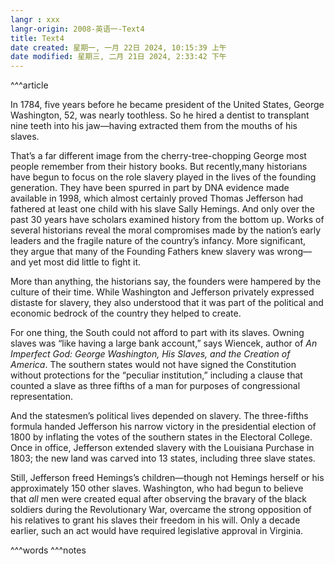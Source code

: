 ```yaml
---
langr : xxx
langr-origin: 2008-英语一-Text4
title: Text4
date created: 星期一, 一月 22日 2024, 10:15:39 上午
date modified: 星期三, 二月 21日 2024, 2:33:42 下午
---
```


^^^article

In 1784, five years before he became president of the United States, George Washington, 52, was nearly toothless. So he hired a dentist to transplant nine teeth into his jaw—having extracted them from the mouths of his slaves.

That’s a far different image from the cherry-tree-chopping George most people remember from their history books. But recently,many historians have begun to focus on the role slavery played in the lives of the founding generation. They have been spurred in part by DNA evidence made available in 1998, which almost certainly proved Thomas Jefferson had fathered at least one child with his slave Sally Hemings. And only over the past 30 years have scholars examined history from the bottom up. Works of several historians reveal the moral compromises made by the nation’s early leaders and the fragile nature of the country’s infancy. More significant, they argue that many of the Founding Fathers knew slavery was wrong—and yet most did little to fight it.

More than anything, the historians say, the founders were hampered by the culture of their time. While Washington and Jefferson privately expressed distaste for slavery, they also understood that it was part of the political and economic bedrock of the country they helped to create.

For one thing, the South could not afford to part with its slaves. Owning slaves was “like having a large bank account,” says Wiencek, author of _An Imperfect God: George Washington, His Slaves, and the Creation of America_. The southern states would not have signed the Constitution without protections for the “peculiar institution,” including a clause that counted a slave as three fifths of a man for purposes of congressional representation.

And the statesmen’s political lives depended on slavery. The three-fifths formula handed Jefferson his narrow victory in the presidential election of 1800 by inflating the votes of the southern states in the Electoral College. Once in office, Jefferson extended slavery with the Louisiana Purchase in 1803; the new land was carved into 13 states, including three slave states.

Still, Jefferson freed Hemings’s children—though not Hemings herself or his approximately 150 other slaves. Washington, who had begun to believe that _all_ men were created equal after observing the bravary of the black soldiers during the Revolutionary War, overcame the strong opposition of his relatives to grant his slaves their freedom in his will. Only a decade earlier, such an act would have required legislative approval in Virginia.




^^^words
^^^notes